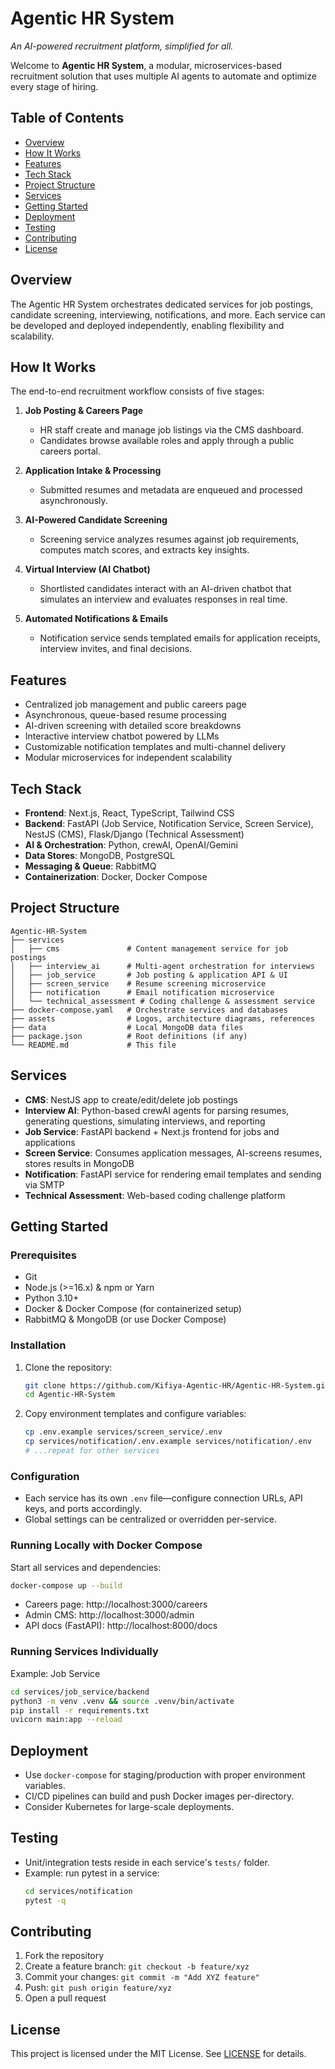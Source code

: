 # Agentic HR System 

*An AI-powered recruitment platform, simplified for all.*

Welcome to **Agentic HR System**, a modular, microservices-based recruitment solution that uses multiple AI agents to automate and optimize every stage of hiring.

## Table of Contents
- [Overview](#overview)
- [How It Works](#how-it-works)
- [Features](#features)
- [Tech Stack](#tech-stack)
- [Project Structure](#project-structure)
- [Services](#services)
- [Getting Started](#getting-started)
- [Deployment](#deployment)
- [Testing](#testing)
- [Contributing](#contributing)
- [License](#license)

## Overview
The Agentic HR System orchestrates dedicated services for job postings, candidate screening, interviewing, notifications, and more. Each service can be developed and deployed independently, enabling flexibility and scalability.

## How It Works
The end-to-end recruitment workflow consists of five stages:

1. **Job Posting & Careers Page**
   - HR staff create and manage job listings via the CMS dashboard.
   - Candidates browse available roles and apply through a public careers portal.

2. **Application Intake & Processing**  
   - Submitted resumes and metadata are enqueued and processed asynchronously.

3. **AI-Powered Candidate Screening**  
   - Screening service analyzes resumes against job requirements, computes match scores, and extracts key insights.

4. **Virtual Interview (AI Chatbot)**  
   - Shortlisted candidates interact with an AI-driven chatbot that simulates an interview and evaluates responses in real time.

5. **Automated Notifications & Emails**  
   - Notification service sends templated emails for application receipts, interview invites, and final decisions.

## Features
- Centralized job management and public careers page
- Asynchronous, queue-based resume processing
- AI-driven screening with detailed score breakdowns
- Interactive interview chatbot powered by LLMs
- Customizable notification templates and multi-channel delivery
- Modular microservices for independent scalability

## Tech Stack
- **Frontend**: Next.js, React, TypeScript, Tailwind CSS
- **Backend**: FastAPI (Job Service, Notification Service, Screen Service), NestJS (CMS), Flask/Django (Technical Assessment)
- **AI & Orchestration**: Python, crewAI, OpenAI/Gemini
- **Data Stores**: MongoDB, PostgreSQL
- **Messaging & Queue**: RabbitMQ
- **Containerization**: Docker, Docker Compose

## Project Structure
```text
Agentic-HR-System
├── services
│   ├── cms               # Content management service for job postings
│   ├── interview_ai      # Multi-agent orchestration for interviews
│   ├── job_service       # Job posting & application API & UI
│   ├── screen_service    # Resume screening microservice
│   ├── notification      # Email notification microservice
│   └── technical_assessment # Coding challenge & assessment service
├── docker-compose.yaml   # Orchestrate services and databases
├── assets                # Logos, architecture diagrams, references
├── data                  # Local MongoDB data files
├── package.json          # Root definitions (if any)
└── README.md             # This file
```

## Services
- **CMS**: NestJS app to create/edit/delete job postings
- **Interview AI**: Python-based crewAI agents for parsing resumes, generating questions, simulating interviews, and reporting
- **Job Service**: FastAPI backend + Next.js frontend for jobs and applications
- **Screen Service**: Consumes application messages, AI-screens resumes, stores results in MongoDB
- **Notification**: FastAPI service for rendering email templates and sending via SMTP
- **Technical Assessment**: Web-based coding challenge platform

## Getting Started
### Prerequisites
- Git
- Node.js (>=16.x) & npm or Yarn
- Python 3.10+
- Docker & Docker Compose (for containerized setup)
- RabbitMQ & MongoDB (or use Docker Compose)

### Installation
1. Clone the repository:
   ```bash
   git clone https://github.com/Kifiya-Agentic-HR/Agentic-HR-System.git
   cd Agentic-HR-System
   ```
2. Copy environment templates and configure variables:
   ```bash
   cp .env.example services/screen_service/.env
   cp services/notification/.env.example services/notification/.env
   # ...repeat for other services
   ```

### Configuration
- Each service has its own `.env` file—configure connection URLs, API keys, and ports accordingly.
- Global settings can be centralized or overridden per-service.

### Running Locally with Docker Compose
Start all services and dependencies:
```bash
docker-compose up --build
```
- Careers page: http://localhost:3000/careers
- Admin CMS: http://localhost:3000/admin
- API docs (FastAPI): http://localhost:8000/docs

### Running Services Individually
Example: Job Service
```bash
cd services/job_service/backend
python3 -m venv .venv && source .venv/bin/activate
pip install -r requirements.txt
uvicorn main:app --reload
``` 

## Deployment
- Use `docker-compose` for staging/production with proper environment variables.
- CI/CD pipelines can build and push Docker images per-directory.
- Consider Kubernetes for large-scale deployments.

## Testing
- Unit/integration tests reside in each service's `tests/` folder.
- Example: run pytest in a service:
  ```bash
  cd services/notification
  pytest -q
  ```

## Contributing
1. Fork the repository
2. Create a feature branch: `git checkout -b feature/xyz`
3. Commit your changes: `git commit -m "Add XYZ feature"`
4. Push: `git push origin feature/xyz`
5. Open a pull request

## License
This project is licensed under the MIT License. See [LICENSE](LICENSE) for details.
